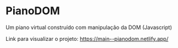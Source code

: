 # PianoDOM
 Um piano virtual construído com manipulação da DOM (Javascript)

Link para visualizar o projeto: https://main--pianodom.netlify.app/
